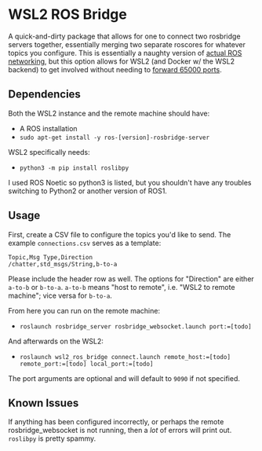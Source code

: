 # WSL2 ROS Bridge
A quick-and-dirty package that allows for one to connect two rosbridge servers together, essentially merging two separate roscores for whatever topics you configure. This is essentially a naughty version of [actual ROS networking](http://wiki.ros.org/ROS/Tutorials/MultipleMachines), but this option allows for WSL2 (and Docker w/ the WSL2 backend) to get involved without needing to [forward 65000 ports](http://wiki.ros.org/ROS/NetworkSetup).

## Dependencies
Both the WSL2 instance and the remote machine should have:
- A ROS installation
- `sudo apt-get install -y ros-[version]-rosbridge-server`

WSL2 specifically needs:
- `python3 -m pip install roslibpy`

I used ROS Noetic so python3 is listed, but you shouldn't have any troubles switching to Python2 or another version of ROS1.

## Usage
First, create a CSV file to configure the topics you'd like to send. The example `connections.csv` serves as a template:
```
Topic,Msg Type,Direction
/chatter,std_msgs/String,b-to-a
```

Please include the header row as well. The options for "Direction" are either `a-to-b` or `b-to-a`. `a-to-b` means "host to remote", i.e. "WSL2 to remote machine"; vice versa for `b-to-a`.

From here you can run on the remote machine:
- `roslaunch rosbridge_server rosbridge_websocket.launch port:=[todo]`

And afterwards on the WSL2:
- `roslaunch wsl2_ros_bridge connect.launch remote_host:=[todo] remote_port:=[todo] local_port:=[todo]`

The port arguments are optional and will default to `9090` if not specified.

## Known Issues
If anything has been configured incorrectly, or perhaps the remote rosbridge_websocket is not running, then a _lot_ of errors will print out. `roslibpy` is pretty spammy.
